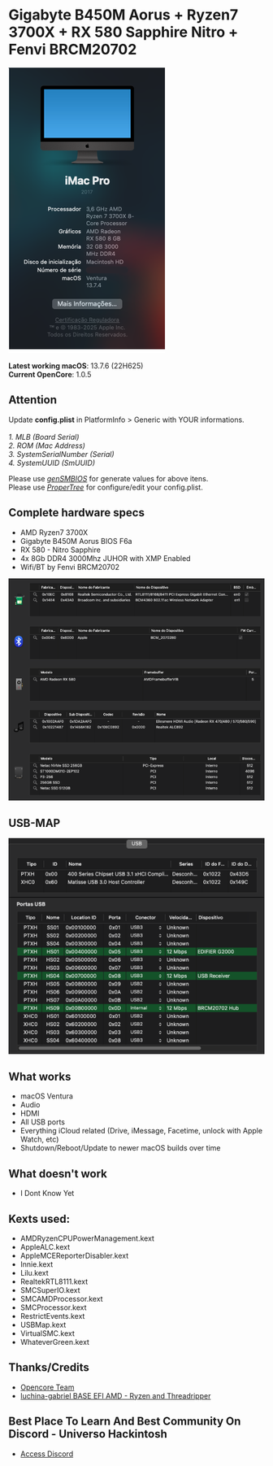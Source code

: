 # Gigabyte B450M Aorus + Ryzen7 3700X + RX 580 Sapphire Nitro + Fenvi BRCM20702

![about-12 3 1](https://raw.githubusercontent.com/nilsen-daniel/EFI-Desktop-B450-AORUSM-AMD-Ryzen7-3700X-RX580/refs/heads/main/Images/Ryzentosh.png)

**Latest working macOS**: 13.7.6 (22H625)
<br>
**Current OpenCore**: 1.0.5

## Attention 
Update **config.plist** in PlatformInfo > Generic with YOUR informations.
<br><br>
*1. MLB (Board Serial)
<br>
2. ROM (Mac Address)
<br>
3. SystemSerialNumber (Serial)
<br>
4. SystemUUID (SmUUID)*

Please use [*genSMBIOS*](https://github.com/corpnewt/GenSMBIOS/archive/refs/heads/master.zip) for generate values for above itens.
<br>
Please use [*ProperTree*](https://github.com/corpnewt/ProperTree/archive/refs/heads/master.zip) for configure/edit your config.plist.

## Complete hardware specs
- AMD Ryzen7 3700X
- Gigabyte B450M Aorus BIOS F6a
- RX 580 - Nitro Sapphire
- 4x 8Gb DDR4 3000Mhz JUHOR with XMP Enabled
- Wifi/BT by Fenvi BRCM20702

![hardware](https://raw.githubusercontent.com/nilsen-daniel/EFI-Desktop-B450-AORUSM-AMD-Ryzen7-3700X-RX580/refs/heads/main/Images/Hardware.png)

## USB-MAP
![mapped-usb](https://raw.githubusercontent.com/nilsen-daniel/EFI-Desktop-B450-AORUSM-AMD-Ryzen7-3700X-RX580/refs/heads/main/Images/USB-Ryzentosh.png)

## What works
- macOS Ventura
- Audio
- HDMI
- All USB ports
- Everything iCloud related (Drive, iMessage, Facetime, unlock with Apple Watch, etc)
- Shutdown/Reboot/Update to newer macOS builds over time

## What doesn't work
- I Dont Know Yet

## Kexts used:
- AMDRyzenCPUPowerManagement.kext
- AppleALC.kext
- AppleMCEReporterDisabler.kext
- Innie.kext
- Lilu.kext
- RealtekRTL8111.kext
- SMCSuperIO.kext
- SMCAMDProcessor.kext
- SMCProcessor.kext
- RestrictEvents.kext
- USBMap.kext
- VirtualSMC.kext
- WhateverGreen.kext

## Thanks/Credits
- [Opencore Team](https://dortania.github.io/getting-started/)
- [luchina-gabriel BASE EFI AMD - Ryzen and Threadripper](https://github.com/luchina-gabriel/BASE-EFI-AMD-RYZEN-THREADRIPPER-PUBLIC)

## Best Place To Learn And Best Community On Discord - Universo Hackintosh
- [Access Discord](https://discord.universohackintosh.com.br)
